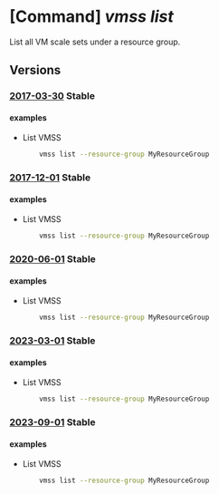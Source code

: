 # [Command] _vmss list_

List all VM scale sets under a resource group.

## Versions

### [2017-03-30](/Resources/mgmt-plane/L3N1YnNjcmlwdGlvbnMve30vcHJvdmlkZXJzL21pY3Jvc29mdC5jb21wdXRlL3ZpcnR1YWxtYWNoaW5lc2NhbGVzZXRz/2017-03-30.xml) **Stable**

<!-- mgmt-plane /subscriptions/{}/providers/microsoft.compute/virtualmachinescalesets 2017-03-30 -->
<!-- mgmt-plane /subscriptions/{}/resourcegroups/{}/providers/microsoft.compute/virtualmachinescalesets 2017-03-30 -->

#### examples

- List VMSS
    ```bash
        vmss list --resource-group MyResourceGroup
    ```

### [2017-12-01](/Resources/mgmt-plane/L3N1YnNjcmlwdGlvbnMve30vcHJvdmlkZXJzL21pY3Jvc29mdC5jb21wdXRlL3ZpcnR1YWxtYWNoaW5lc2NhbGVzZXRz/2017-12-01.xml) **Stable**

<!-- mgmt-plane /subscriptions/{}/providers/microsoft.compute/virtualmachinescalesets 2017-12-01 -->
<!-- mgmt-plane /subscriptions/{}/resourcegroups/{}/providers/microsoft.compute/virtualmachinescalesets 2017-12-01 -->

#### examples

- List VMSS
    ```bash
        vmss list --resource-group MyResourceGroup
    ```

### [2020-06-01](/Resources/mgmt-plane/L3N1YnNjcmlwdGlvbnMve30vcHJvdmlkZXJzL21pY3Jvc29mdC5jb21wdXRlL3ZpcnR1YWxtYWNoaW5lc2NhbGVzZXRz/2020-06-01.xml) **Stable**

<!-- mgmt-plane /subscriptions/{}/providers/microsoft.compute/virtualmachinescalesets 2020-06-01 -->
<!-- mgmt-plane /subscriptions/{}/resourcegroups/{}/providers/microsoft.compute/virtualmachinescalesets 2020-06-01 -->

#### examples

- List VMSS
    ```bash
        vmss list --resource-group MyResourceGroup
    ```

### [2023-03-01](/Resources/mgmt-plane/L3N1YnNjcmlwdGlvbnMve30vcHJvdmlkZXJzL21pY3Jvc29mdC5jb21wdXRlL3ZpcnR1YWxtYWNoaW5lc2NhbGVzZXRz/2023-03-01.xml) **Stable**

<!-- mgmt-plane /subscriptions/{}/providers/microsoft.compute/virtualmachinescalesets 2023-03-01 -->
<!-- mgmt-plane /subscriptions/{}/resourcegroups/{}/providers/microsoft.compute/virtualmachinescalesets 2023-03-01 -->

#### examples

- List VMSS
    ```bash
        vmss list --resource-group MyResourceGroup
    ```

### [2023-09-01](/Resources/mgmt-plane/L3N1YnNjcmlwdGlvbnMve30vcHJvdmlkZXJzL21pY3Jvc29mdC5jb21wdXRlL3ZpcnR1YWxtYWNoaW5lc2NhbGVzZXRz/2023-09-01.xml) **Stable**

<!-- mgmt-plane /subscriptions/{}/providers/microsoft.compute/virtualmachinescalesets 2023-09-01 -->
<!-- mgmt-plane /subscriptions/{}/resourcegroups/{}/providers/microsoft.compute/virtualmachinescalesets 2023-09-01 -->

#### examples

- List VMSS
    ```bash
        vmss list --resource-group MyResourceGroup
    ```
